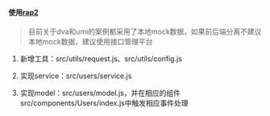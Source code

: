 #### 使用[rap2](http://rap2.taobao.org/)
> 目前关于dva和umi的案例都采用了本地mock数据，如果前后端分离不建议本地mock数据，建议使用接口管理平台

 1. 新增工具：src/utils/request.js、src/utils/config.js

 2. 实现service：src/users/service.js

 3. 实现model：src/users/model.js，并在相应的组件src/components/Users/index.js中触发相应事件处理